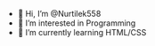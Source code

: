 - 👋 Hi, I’m @Nurtilek558
- 👀 I’m interested in Programming
- 🌱 I’m currently learning HTML/CSS

<!---
Nurtilek558/Nurtilek558 is a ✨ special ✨ repository because its `README.md` (this file) appears on your GitHub profile.
You can click the Preview link to take a look at your changes.
--->
